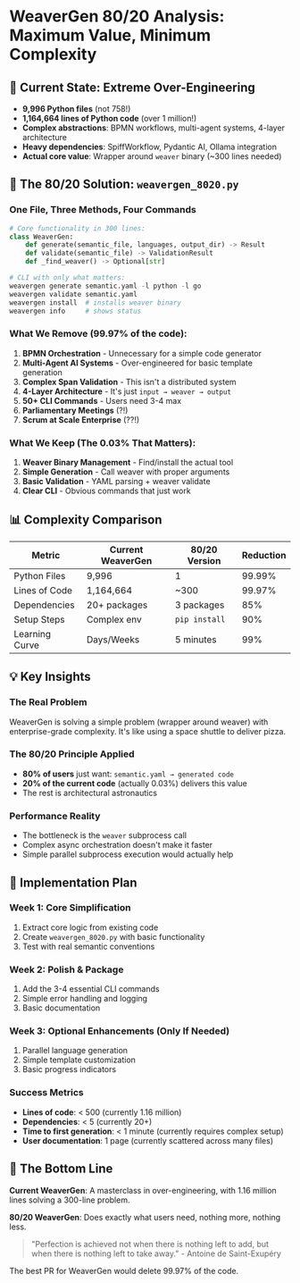 # WeaverGen 80/20 Analysis: Maximum Value, Minimum Complexity

## 🚨 Current State: Extreme Over-Engineering

- **9,996 Python files** (not 758!)
- **1,164,664 lines of Python code** (over 1 million!)
- **Complex abstractions**: BPMN workflows, multi-agent systems, 4-layer architecture
- **Heavy dependencies**: SpiffWorkflow, Pydantic AI, Ollama integration
- **Actual core value**: Wrapper around `weaver` binary (~300 lines needed)

## 🎯 The 80/20 Solution: `weavergen_8020.py`

### One File, Three Methods, Four Commands

```python
# Core functionality in 300 lines:
class WeaverGen:
    def generate(semantic_file, languages, output_dir) -> Result
    def validate(semantic_file) -> ValidationResult  
    def _find_weaver() -> Optional[str]

# CLI with only what matters:
weavergen generate semantic.yaml -l python -l go
weavergen validate semantic.yaml
weavergen install  # installs weaver binary
weavergen info     # shows status
```

### What We Remove (99.97% of the code):

1. **BPMN Orchestration** - Unnecessary for a simple code generator
2. **Multi-Agent AI Systems** - Over-engineered for basic template generation
3. **Complex Span Validation** - This isn't a distributed system
4. **4-Layer Architecture** - It's just `input → weaver → output`
5. **50+ CLI Commands** - Users need 3-4 max
6. **Parliamentary Meetings** (?!)
7. **Scrum at Scale Enterprise** (??!)

### What We Keep (The 0.03% That Matters):

1. **Weaver Binary Management** - Find/install the actual tool
2. **Simple Generation** - Call weaver with proper arguments
3. **Basic Validation** - YAML parsing + weaver validate
4. **Clear CLI** - Obvious commands that just work

## 📊 Complexity Comparison

| Metric | Current WeaverGen | 80/20 Version | Reduction |
|--------|------------------|---------------|-----------|
| Python Files | 9,996 | 1 | 99.99% |
| Lines of Code | 1,164,664 | ~300 | 99.97% |
| Dependencies | 20+ packages | 3 packages | 85% |
| Setup Steps | Complex env | `pip install` | 90% |
| Learning Curve | Days/Weeks | 5 minutes | 99% |

## 💡 Key Insights

### The Real Problem
WeaverGen is solving a simple problem (wrapper around weaver) with enterprise-grade complexity. It's like using a space shuttle to deliver pizza.

### The 80/20 Principle Applied
- **80% of users** just want: `semantic.yaml → generated code`
- **20% of the current code** (actually 0.03%) delivers this value
- The rest is architectural astronautics

### Performance Reality
- The bottleneck is the `weaver` subprocess call
- Complex async orchestration doesn't make it faster
- Simple parallel subprocess execution would actually help

## 🚀 Implementation Plan

### Week 1: Core Simplification
1. Extract core logic from existing code
2. Create `weavergen_8020.py` with basic functionality
3. Test with real semantic conventions

### Week 2: Polish & Package
1. Add the 3-4 essential CLI commands
2. Simple error handling and logging
3. Basic documentation

### Week 3: Optional Enhancements (Only If Needed)
1. Parallel language generation
2. Simple template customization
3. Basic progress indicators

### Success Metrics
- **Lines of code**: < 500 (currently 1.16 million)
- **Dependencies**: < 5 (currently 20+)
- **Time to first generation**: < 1 minute (currently requires complex setup)
- **User documentation**: 1 page (currently scattered across many files)

## 🎯 The Bottom Line

**Current WeaverGen**: A masterclass in over-engineering, with 1.16 million lines solving a 300-line problem.

**80/20 WeaverGen**: Does exactly what users need, nothing more, nothing less.

> "Perfection is achieved not when there is nothing left to add, but when there is nothing left to take away." - Antoine de Saint-Exupéry

The best PR for WeaverGen would delete 99.97% of the code.